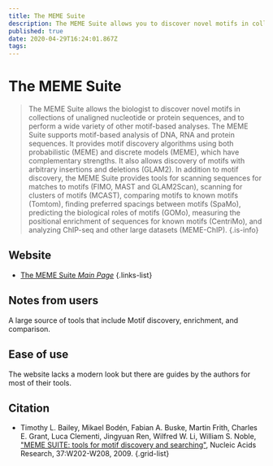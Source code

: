 ```yaml
---
title: The MEME Suite
description: The MEME Suite allows you to discover novel motifs in collections of unaligned nucleotide or protein sequences, and to perform a wide variety of other motif-based analyses.
published: true
date: 2020-04-29T16:24:01.867Z
tags: 
---
```


# The MEME Suite

> The MEME Suite allows the biologist to discover novel motifs in collections of unaligned nucleotide or protein sequences, and to perform a wide variety of other motif-based analyses.
&NewLine;
The MEME Suite supports motif-based analysis of DNA, RNA and protein sequences. It provides motif discovery algorithms using both probabilistic (MEME) and discrete models (MEME), which have complementary strengths. It also allows discovery of motifs with arbitrary insertions and deletions (GLAM2). In addition to motif discovery, the MEME Suite provides tools for scanning sequences for matches to motifs (FIMO, MAST and GLAM2Scan), scanning for clusters of motifs (MCAST), comparing motifs to known motifs (Tomtom), finding preferred spacings between motifs (SpaMo), predicting the biological roles of motifs (GOMo), measuring the positional enrichment of sequences for known motifs (CentriMo), and analyzing ChIP-seq and other large datasets (MEME-ChIP).
{.is-info}

## Website

- [The MEME Suite *Main Page*](http://meme-suite.org/index.html)
{.links-list}

## Notes from users 
A large source of tools that include Motif discovery, enrichment, and comparison.

## Ease of use
The website lacks a modern look but there are guides by the authors for most of their tools.

## Citation

- Timothy L. Bailey, Mikael Bodén, Fabian A. Buske, Martin Frith, Charles E. Grant, Luca Clementi, Jingyuan Ren, Wilfred W. Li, William S. Noble, ["MEME SUITE: tools for motif discovery and searching"](https://academic.oup.com/nar/article/37/suppl_2/W202/1135092), Nucleic Acids Research, 37:W202-W208, 2009. 
{.grid-list}